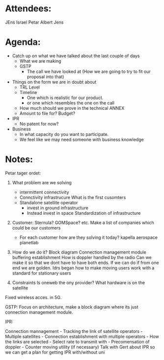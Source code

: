 

# Attendees:
JEns 
Israel
Petar 
Albert 
Jens

# Agenda:
- Catch up on what we have talked about the last couple of days
	- What we are making
	- GSTP
		- The call we have looked at (How we are going to try to fit our proposal into that)
- Things on the form we are in doubt about 
	- TRL Level
	- Timeline
		- One which is realistic for our product. 
		- or one which resembles the one on the call
	- How much should we prove in the technical ANNEX
	- Amount to file for? Budget?
- IPR
	- No patent for now?
- Business 
	- In what capacity do you want to participate.
	- We feel like we may need someone with business knowledge

# Notes:

Petar tager ordet: 
1. What problem are we solving 
	- intermittent connectivity 
	- Connctivity infrastrucure 
	What is the first cusomters
	- Standalone satellite operator 
		- invest in ground infrastructure 
		- Instead invest in space 
	Standardization of infrastructure 

2. Customer: 
	Sternula? 
	GOMSpace? etc. 
	Make a list of companies which could be our customers
	- For each customer how are they solving it today?
		kapella aerospace 
		planetlab 
	
3. How do we do it?
	Block diagram
	Connection management module 
	buffering establishment
		How is doppler handled by the radio 
		Can we make it so that we dont have to have both ends. If we can do if from one end we are golden. 
		Idrs began how to make moving users work with a standard for stationary users
4.  Constraints
		Is oneweb the ony provider?
		What hardware is on the satellite
		
		
Fixed wireless acces. in 5G. 

GSTP: 
Focus on architecture, make a block diagram where its just connection management module.  

IPR: 

Connection mannagement 
	- Tracking the link of satellite operators 
	- Multiple satellites 
	- Connection establishment with multiple operators 
	- How the links are selected
	- Select rate to transmit with 
	- Precomensation of doppler 
	- Counter moving utility (if necessary)
Talk with Gert about IPR so we can get a plan for getting IPR with/without uni
